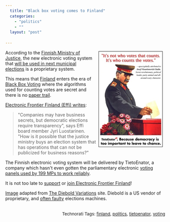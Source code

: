 ```yaml
---
  title: "Black box voting comes to Finland"
  categories: 
    - "politics"
    - ""
  layout: "post"

---
```

<p>
<a href="/files/te_black_box_voting-1.jpg"><img src="/files/te_black_box_voting-1-tm.jpg" height="299" width="200" border="1" align="right" hspace="8" vspace="4" alt="It is not who votes that counts" title="It is not who votes that counts" /></a>
</p><p>
According to the <a href="http://www.om.fi/">Finnish Ministry of Justice</a>, the new electronic voting system that <a href="http://www.tietoenator.fi/default.asp?path=1,93,16080,210,9278,27901">will be used in next municipal elections</a> is a proprietary system.
</p><p>
This means that <a href="http://en.wikipedia.org/wiki/Finland">Finland</a> enters the era of <a href="http://en.wikipedia.org/wiki/Black_Box_Voting">Black Box Voting</a> where the algorithms used for counting votes are secret and there is no <a href="http://en.wikipedia.org/wiki/Voter_Verified_Paper_Audit_Trail">paper trail</a>.
</p><p>
<a href="http://www.effi.org/julkaisut/tiedotteet/lehdistotiedote-2008-01-25.html">Electronic Frontier Finland (Effi) writes</a>:
</p><blockquote>
&quot;Companies may have business secrets, but democratic elections require transparency&quot;, says Effi board member Jyri Luostarinen. &quot;How is it possible that the justice ministry buys an election system that has operations that can not be publicized for business reasons?&quot;
</blockquote><p>
The Finnish electronic voting system will be delivered by TietoEnator, a company which hasn't even gotten the parliamentary electronic <a href="http://www.kasvi.org/index.php?id=3725">voting panels used by 199 MPs to work reliably</a>.
</p><p>
It is not too late to <a href="http://www.effi.org/yhdistys/kannatustuotteet/">support</a> or <a href="http://www.effi.org/yhdistys/liittyminen.html">join Electronic Frontier Finland</a>!
</p><p>
<a href="http://homepage.mac.com/rcareaga/diebold/big_die/diebold_1.jpg">Image</a> adapted from <a href="http://homepage.mac.com/rcareaga/diebold/adworks.htm">The Diebold Variations</a> site. Diebold is a US vendor of proprietary, and <a href="http://arstechnica.com/news.ars/post/20051222-5821.html">often faulty</a> elections machines.
</p><p style="text-align:right;">
<span style="font-size:10pt;">
<br />Technorati Tags: </span><span style="font-size:10pt;"><a href="http://www.technorati.com/tag/finland">finland</a></span><span style="font-size:10pt;">, </span><span style="font-size:10pt;"><a href="http://www.technorati.com/tag/politics">politics</a></span><span style="font-size:10pt;">, </span><span style="font-size:10pt;"><a href="http://www.technorati.com/tag/tietoenator">tietoenator</a></span><span style="font-size:10pt;">, </span><span style="font-size:10pt;"><a href="http://www.technorati.com/tag/voting">voting</a></span>
</p>